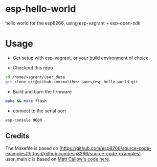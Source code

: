 # esp-hello-world
hello world for the esp8266, using esp-vagrant + esp-open-sdk

# Usage

* Get setup with [esp-vagrant](https://github.com/matthew-james/esp-vagrant), or your build environment of choice.

* Checkout this repo

````bash
cd /home/vagrant/user_data
git clone git@github.com:matthew-james/esp-hello-world.git 
````

* Build and burn the firmware

````bash
make && make flash
````

* connect to the serial port

````bash
esp-console 9600
````

## Credits

The Makefile is based on [https://github.com/esp8266/source-code-examples](https://github.com/esp8266/source-code-examples).  user_main.c is based on [Matt Callow's code here](https://github.com/mattcallow/esp8266-sdk/blob/master/apps/03hellowworld/user/user_main.c).
